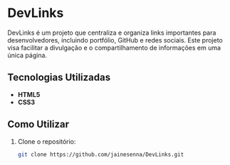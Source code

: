 # DevLinks
DevLinks é um projeto que centraliza e organiza links importantes para desenvolvedores, incluindo portfólio, GitHub e redes sociais. Este projeto visa facilitar a divulgação e o compartilhamento de informações em uma única página.

## Tecnologias Utilizadas

- **HTML5**
- **CSS3**

## Como Utilizar

1. Clone o repositório:
   ```bash
   git clone https://github.com/jainesenna/DevLinks.git
